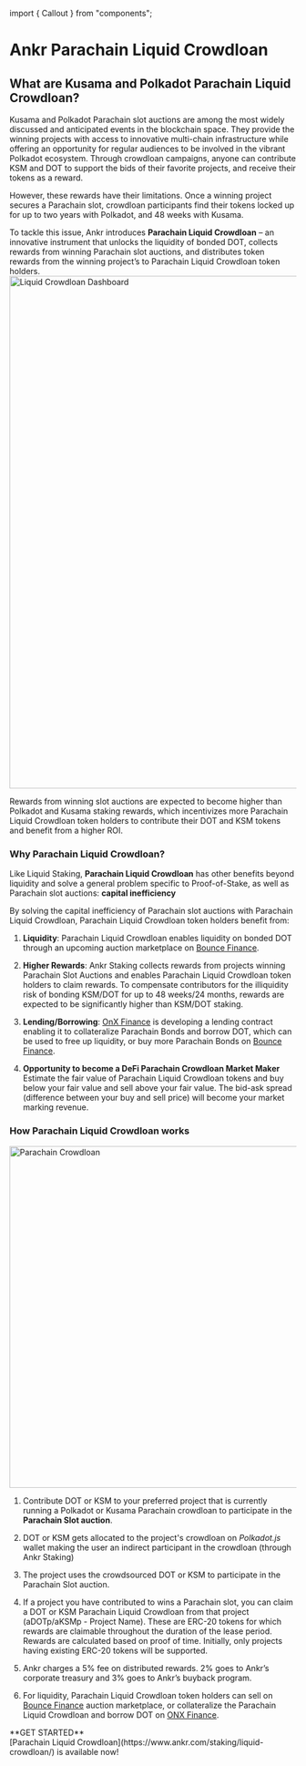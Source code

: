 import { Callout } from "components";

# Ankr Parachain Liquid Crowdloan

## What are Kusama and Polkadot Parachain Liquid Crowdloan?
Kusama and Polkadot Parachain slot auctions are among the most widely discussed and anticipated events in the blockchain space. They provide the winning projects with access to innovative multi-chain infrastructure while offering an opportunity for regular audiences to be involved in the vibrant Polkadot ecosystem. Through crowdloan campaigns, anyone can contribute KSM and DOT to support the bids of their favorite projects, and receive their tokens as a reward.

However, these rewards have their limitations. Once a winning project secures a Parachain slot, crowdloan participants find their tokens locked up for up to two years with Polkadot, and 48 weeks with Kusama.

To tackle this issue, Ankr introduces **Parachain Liquid Crowdloan** – an innovative instrument that unlocks the liquidity of bonded DOT, collects rewards from winning Parachain slot auctions, and distributes token rewards from the winning project’s to Parachain Liquid Crowdloan token holders.
<img src="/docs/staking/liquid-crownload/liquid-crownload.png" alt="Liquid Crowdloan Dashboard" class="responsive-pic" width="900" />

Rewards from winning slot auctions are expected to become higher than Polkadot and Kusama staking rewards, which incentivizes more Parachain Liquid Crowdloan token holders to contribute their DOT and KSM tokens and benefit from a higher ROI.

### Why Parachain Liquid Crowdloan?

Like Liquid Staking, **Parachain Liquid Crowdloan** has other benefits beyond liquidity and solve a general problem specific to Proof-of-Stake, as well as Parachain slot auctions: **capital inefficiency**

By solving the capital inefficiency of Parachain slot auctions with Parachain Liquid Crowdloan, Parachain Liquid Crowdloan token holders benefit from:

1. **Liquidity**: Parachain Liquid Crowdloan enables liquidity on bonded DOT through an upcoming auction marketplace on [Bounce Finance](https://bounce.finance).

2. **Higher Rewards**: Ankr Staking collects rewards from projects winning Parachain Slot Auctions and enables Parachain Liquid Crowdloan token holders to claim rewards. To compensate contributors for the illiquidity risk of bonding KSM/DOT for up to 48 weeks/24 months, rewards are expected to be significantly higher than KSM/DOT staking.

3. **Lending/Borrowing**: [OnX Finance](https://onx.finance) is developing a lending contract enabling it to collateralize Parachain Bonds and borrow DOT, which can be used to free up liquidity, or buy more Parachain Bonds on [Bounce Finance](https://bounce.finance).

4.  **Opportunity to become a DeFi Parachain Crowdloan Market Maker**
Estimate the fair value of Parachain Liquid Crowdloan tokens and buy below your fair value and sell above your fair value. The bid-ask spread (difference between your buy and sell price) will become your market marking revenue.

### How Parachain Liquid Crowdloan works

<img src="/docs/staking/liquid-crownload/dotksm-plc.png" alt="Parachain Crowdloan" class="responsive-pic" width="600" />

1. Contribute DOT or KSM to your preferred project that is currently running a Polkadot or Kusama Parachain crowdloan to participate in the **Parachain Slot auction**.

2. DOT or KSM gets allocated to the project's crowdloan on *Polkadot.js* wallet making the user an indirect participant in the crowdloan (through Ankr Staking)

3. The project uses the crowdsourced DOT or KSM to participate in the Parachain Slot auction.

4. If a project you have contributed to wins a Parachain slot, you can claim a DOT or KSM Parachain Liquid Crowdloan from that project (aDOTp/aKSMp - Project Name). These are ERC-20 tokens for which rewards are claimable throughout the duration of the lease period. Rewards are calculated based on proof of time. Initially, only projects having existing ERC-20 tokens will be supported.

5. Ankr charges a 5% fee on distributed rewards. 2% goes to Ankr’s corporate treasury and 3% goes to Ankr’s buyback program.

6. For liquidity, Parachain Liquid Crowdloan token holders can sell on [Bounce Finance](https://bounce.finance) auction marketplace, or collateralize the Parachain Liquid Crowdloan and borrow DOT on [ONX Finance](https://onx.finance).

<Callout type="tip">
**GET STARTED**<br/>
[Parachain Liquid Crowdloan](https://www.ankr.com/staking/liquid-crowdloan/) is available now!
</Callout>




